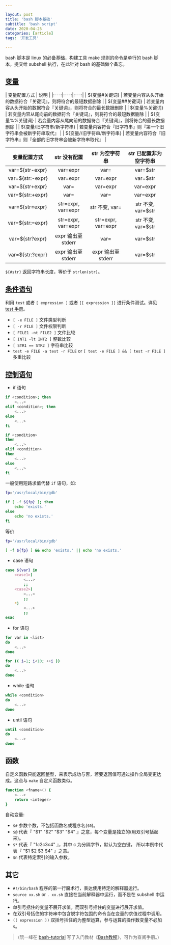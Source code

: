 ```yaml
---

layout: post
title: 'bash 脚本基础'
subtitle: 'bash script'
date: 2020-04-25
categories: [article]
tags: '开发工具' 

---
```


bash 脚本是 linux 的必备基础，构建工具 make 规则的命令是单行的 bash 脚本，提交给 subshell 执行，在此针对 bash 的基础做个备忘。

## [变量](http://cn.linux.vbird.org/linux_basic/0320bash_2.php)

| 变量配置方式 | 说明 |
|:---:|:---:|:---:|
| ${变量#关键词} | 若变量内容从头开始的数据符合『关键词』，则将符合的最短数据删除 |
| ${变量##关键词} | 若变量内容从头开始的数据符合『关键词』，则将符合的最长数据删除 |
| ${变量%关键词} | 若变量内容从尾向前的数据符合『关键词』，则将符合的最短数据删除 |
| ${变量%%关键词} | 若变量内容从尾向前的数据符合『关键词』，则将符合的最长数据删除 |
| ${变量/旧字符串/新字符串} | 若变量内容符合『旧字符串』则『第一个旧字符串会被新字符串取代』 |
| ${变量//旧字符串/新字符串} | 若变量内容符合『旧字符串』则『全部的旧字符串会被新字符串取代』 |

| 变量配置方式 | str 没有配置 | str 为空字符串 | str 已配置非为空字符串 |
|:---:|:---:|:---:|:---:|
| var=${str-expr} | var=expr | var=	| var=$str |
| var=${str:-expr} | var=expr |	var=expr | var=$str |
| var=${str+expr} | var= | var=expr	| var=expr |
| var=${str:+expr} | var= | var= | var=expr |
| var=${str=expr} | str=expr, var=expr | str 不变, var= | str 不变, var=$str |
| var=${str:=expr} | str=expr, var=expr	| str=expr, var=expr | str 不变, var=$str |
| var=${str?expr} | expr 输出至 stderr | var= | var=$str |
| var=${str:?expr} | expr 输出至 stderr	| expr 输出至 stderr | var=$str |

`${#str}` 返回字符串长度，等价于 `strlen(str)`。

## [条件语句](http://cn.linux.vbird.org/linux_basic/0340bashshell-scripts_3.php)

利用 `test` 或者 `[ expression ]` 或者 `[[ expression ]]` 进行条件测试。详见 [test 手册](http://man7.org/linux/man-pages/man1/test.1.html)。

- `[ -e FILE ]` 文件类型判断
- `[ -r FILE ]` 文件权限判断
- `[ FILE1 -nt FILE2 ]` 文件比较
- `[ INT1 -lt INT2 ]` 整数比较
- `[ STR1 == STR2 ]` 字符串比较
- `test -e FILE -a test -r FILE` or `[ test -e FILE ] && [ test -r FILE ]` 多重比较

## [控制语句](http://cn.linux.vbird.org/linux_basic/0340bashshell-scripts.php#rule)

- if 语句

```bash
if <condition>; then
	<...>
elif <condition>; then
	<...>
else
	<...>
fi

if <condition>
then
	<...>
elif <condition>
then
	<...>
else
	<...>
fi
```

一般使用短路求值代替 `if` 语句，如:

```bash
fp='/usr/local/bin/gdb'

if [ -f ${fp} ]; then
	echo 'exists.'
else
	echo 'no exists.'
fi
```

等价

```bash
fp='/usr/local/bin/gdb'

[ -f ${fp} ] && echo 'exists.' || echo 'no exists.'
```

- case 语句

```bash
case ${var} in
	<case1>)
		<...>
		;;
	<case2>)
		<...>
		;;
	*)
		<...>
		;;
esac
```

- for 语句

```bash
for var in <list>
do
	<...>
done

for (( i=1; i<10; ++i ))
do
	<...>
done
```

- while 语句

```bash
while <condition>
do
	<...>
done
```

- until 语句

```bash
until <condition>
do
	<...>
done
```

## 函数

自定义函数只能返回整型，来表示成功与否，若要返回值可通过操作全局变更达成。这点与 `make` 自定义函数类似。

```bash
function <fname>() {
	<...>
	return <integer>
}
```

自动变量:

- `$#` 参数个数，不包括函数名或程序名(`$0`)。
- `$@` 代表『 "$1" "$2" "$3" "$4" 』之意，每个变量是独立的(用双引号括起来)。
- `$*` 代表『 "$1c$2c$3c$4" 』，其中 c 为分隔字节，默认为空白键， 所以本例中代表『 "$1 $2 $3 $4" 』之意。
- `$n` 代表特定索引的输入参数。

## 其它

- `#!/bin/bash` 程序的第一行魔术行，表达使用特定的解释器运行。
- `source xx.sh` or `. xx.sh` 直接在当前解释器中运行，而不是在 subshell 中运行。
- 单引号括住的变量不展开求值，而双引号括住的变量进行展开求值。
- 在双引号括住的字符串中包含脱字符包围的命令当在变量的求值过程中调用。
- `(( expression ))` 双括号括住的为整型运算，参与运算的操作数变量不必加 `$`。

> (阮一峰在 [bash-tutorial](https://github.com/wangdoc/bash-tutorial) 写了入门教材《[Bash教程](https://wangdoc.com/bash/)》，可作为查阅手册。)
